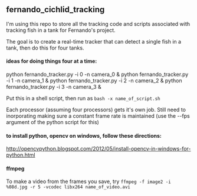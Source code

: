 ## fernando_cichlid_tracking

I'm using this repo to store all the tracking code and scripts associated with tracking fish in a tank for Fernando's project.

The goal is to create a real-time tracker that can detect a single fish in a tank, then do this for four tanks.

#### ideas for doing things four at a time:
python fernando_tracker.py -i 0 -n camera_0 &
python fernando_tracker.py -i 1 -n camera_1 &
python fernando_tracker.py -i 2 -n camera_2 &
python fernando_tracker.py -i 3 -n camera_3 &

Put this in a shell script, then run as `bash -x name_of_script.sh`

Each processor (assuming four processors) gets it's own job.
Still need to inorporating making sure a constant frame rate is maintained (use the --fps argument of the python script for this)

#### to install python, opencv on windows, follow these directions:
http://opencvpython.blogspot.com/2012/05/install-opencv-in-windows-for-python.html

#### ffmpeg
To make a video from the frames you save, try `ffmpeg -f image2 -i %08d.jpg -r 5 -vcodec libx264 name_of_video.avi`
